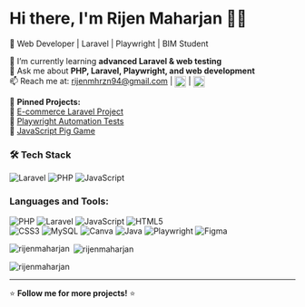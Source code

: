 # Hi there, I'm Rijen Maharjan 👋👋 

🚀 Web Developer | Laravel | Playwright | BIM Student

🌱 I’m currently learning **advanced Laravel & web testing**  
💬 Ask me about **PHP, Laravel, Playwright, and web development**  
📫 Reach me at: rijenmhrzn94@gmail.com  |  <a href="https://linkedin.com/in/rijen-maharjan-936899275" target="blank"><img align="center" src="https://raw.githubusercontent.com/rahuldkjain/github-profile-readme-generator/master/src/images/icons/Social/linked-in-alt.svg" alt="rijen-maharjan-936899275" height="20" width="20" /></a> |  <a href="https://instagram.com/rijen_02" target="blank"><img align="center" src="https://raw.githubusercontent.com/rahuldkjain/github-profile-readme-generator/master/src/images/icons/Social/instagram.svg" alt="rijen_02" height="20" width="20" /></a>

📌 **Pinned Projects:**  
🔹 [E-commerce Laravel Project](https://github.com/RijenMaharjan/hotelbooking) <br/>
🔹 [Playwright Automation Tests](https://github.com/RijenMaharjan/QA-test)  
🔹 [JavaScript Pig Game](https://github.com/RijenMaharjan/The-Pig-Game)

### 🛠 Tech Stack  
![Laravel](https://img.shields.io/badge/Laravel-F55247?style=flat&logo=laravel&logoColor=white)  ![PHP](https://img.shields.io/badge/PHP-777BB4?style=flat&logo=php&logoColor=white)  ![JavaScript](https://img.shields.io/badge/JavaScript-F7DF1E?style=flat&logo=javascript&logoColor=black)  

<h3 align="left">Languages and Tools:</h3>

![PHP](https://img.shields.io/badge/PHP-777BB4?style=for-the-badge&logo=php&logoColor=white)  ![Laravel](https://img.shields.io/badge/Laravel-FF2D20?style=for-the-badge&logo=laravel&logoColor=white)  ![JavaScript](https://img.shields.io/badge/JavaScript-F7DF1E?style=for-the-badge&logo=javascript&logoColor=black)  ![HTML5](https://img.shields.io/badge/HTML5-E34F26?style=for-the-badge&logo=html5&logoColor=white)  
![CSS3](https://img.shields.io/badge/CSS3-1572B6?style=for-the-badge&logo=css3&logoColor=white)  ![MySQL](https://img.shields.io/badge/MySQL-4479A1?style=for-the-badge&logo=mysql&logoColor=white)  ![Canva](https://img.shields.io/badge/Canva-00C4CC?style=for-the-badge&logo=canva&logoColor=white)  ![Java](https://img.shields.io/badge/Java-007396?style=for-the-badge&logo=java&logoColor=white)  ![Playwright](https://img.shields.io/badge/Playwright-5C2D91?style=for-the-badge&logo=playwright&logoColor=white)
![Figma](https://img.shields.io/badge/Figma-F24E1E?style=for-the-badge&logo=figma&logoColor=white)  

 
<p><img align="left" src="https://github-readme-stats.vercel.app/api/top-langs?username=rijenmaharjan&show_icons=true&locale=en&layout=compact" alt="rijenmaharjan" /></p>

<p>&nbsp;<img align="center" src="https://github-readme-stats.vercel.app/api?username=rijenmaharjan&show_icons=true&locale=en" alt="rijenmaharjan" /></p>

<p><img align="center" src="https://github-readme-streak-stats.herokuapp.com/?user=rijenmaharjan&" alt="rijenmaharjan" /></p>
<hr/>
<!-- <p align="left"> <img src="https://komarev.com/ghpvc/?username=rijenmaharjan&label=Profile%20views&color=0e75b6&style=flat" alt="rijenmaharjan" /> </p> -->

 ⭐ **Follow me for more projects!** ⭐

  








